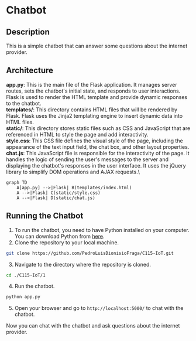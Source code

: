 # Chatbot

## Description
This is a simple chatbot that can answer some questions about the internet provider.

## Architecture
**app.py**: This is the main file of the Flask application. It manages server routes, sets the chatbot's initial state, and responds to user interactions. Flask is used to render the HTML template and provide dynamic responses to the chatbot.\
**templates/**: This directory contains HTML files that will be rendered by Flask. Flask uses the Jinja2 templating engine to insert dynamic data into HTML files.\
**static/**: This directory stores static files such as CSS and JavaScript that are referenced in HTML to style the page and add interactivity.\
**style.css**: This CSS file defines the visual style of the page, including the appearance of the text input field, the chat box, and other layout properties.\
**chat.js**: This JavaScript file is responsible for the interactivity of the page. It handles the logic of sending the user's messages to the server and displaying the chatbot's responses in the user interface. It uses the jQuery library to simplify DOM operations and AJAX requests.\

```mermaid
graph TD
    A[app.py] -->|Flask| B(templates/index.html)
    A -->|Flask| C(static/style.css)
    A -->|Flask| D(static/chat.js)
```

## Running the Chatbot
1. To run the chatbot, you need to have Python installed on your computer. You can download Python from [here](https://www.python.org/downloads/).
2. Clone the repository to your local machine.
```bash
git clone https://github.com/PedroLuisDionisioFraga/C115-IoT.git
```
3. Navigate to the directory where the repository is cloned.
```bash
cd ./C115-IoT/1
```
4. Run the chatbot.
```bash
python app.py
```
5. Open your browser and go to `http://localhost:5000/` to chat with the chatbot.

Now you can chat with the chatbot and ask questions about the internet provider.
